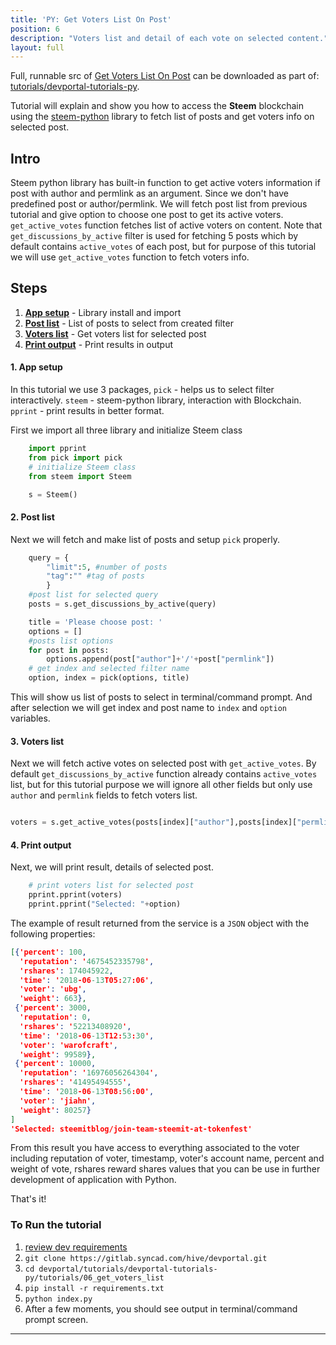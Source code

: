 ```yaml
---
title: 'PY: Get Voters List On Post'
position: 6
description: "Voters list and detail of each vote on selected content."
layout: full
---              
```

<span class="fa-pull-left top-of-tutorial-repo-link"><span class="first-word">Full</span>, runnable src of [Get Voters List On Post](https://gitlab.syncad.com/hive/devportal/-/tree/develop/tutorials/devportal-tutorials-py/tutorials/06_get_voters_list_on_post) can be downloaded as part of: [tutorials/devportal-tutorials-py](https://gitlab.syncad.com/hive/devportal/-/tree/develop/tutorials/devportal-tutorials-py).</span>
<br>



Tutorial will explain and show you how to access the **Steem** blockchain using the [steem-python](https://github.com/steemit/steem-python) library to fetch list of posts and get voters info on selected post.

## Intro

Steem python library has built-in function to get active voters information if post with author and permlink as an argument. Since we don't have predefined post or author/permlink. We will fetch post list from previous tutorial and give option to choose one post to get its active voters. `get_active_votes` function fetches list of active voters on content. Note that `get_discussions_by_active` filter is used for fetching 5 posts which by default contains `active_votes` of each post, but for purpose of this tutorial we will use `get_active_votes` function to fetch voters info.

## Steps

1.  [**App setup**](#app-setup) - Library install and import
1.  [**Post list**](#post-list) - List of posts to select from created filter 
1.  [**Voters list**](#voters-list) - Get voters list for selected post
1.  [**Print output**](#print-output) - Print results in output

#### 1. App setup <a name="app-setup"></a>

In this tutorial we use 3 packages, `pick` - helps us to select filter interactively. `steem` - steem-python library, interaction with Blockchain. `pprint` - print results in better format.

First we import all three library and initialize Steem class

```python
    import pprint
    from pick import pick
    # initialize Steem class
    from steem import Steem

    s = Steem()
```

#### 2. Post list <a name="post-list"></a>


Next we will fetch and make list of posts and setup `pick` properly.

```python
    query = {
        "limit":5, #number of posts
        "tag":"" #tag of posts
        }
    #post list for selected query
    posts = s.get_discussions_by_active(query)

    title = 'Please choose post: '
    options = []
    #posts list options
    for post in posts:
        options.append(post["author"]+'/'+post["permlink"])
    # get index and selected filter name
    option, index = pick(options, title)
```

This will show us list of posts to select in terminal/command prompt. And after selection we will get index and post name to `index` and `option` variables.

#### 3. Voters list <a name="voters-list"></a>

Next we will fetch active votes on selected post with `get_active_votes`. By default `get_discussions_by_active` function already contains `active_votes` list, but for this tutorial purpose we will ignore all other fields but only use `author` and `permlink` fields to fetch voters list.

```python

voters = s.get_active_votes(posts[index]["author"],posts[index]["permlink"])
```


#### 4. Print output <a name="print-output"></a>

Next, we will print result, details of selected post.

```python
    # print voters list for selected post
    pprint.pprint(voters)
    pprint.pprint("Selected: "+option)
```

The example of result returned from the service is a `JSON` object with the following properties:

```json
[{'percent': 100,
  'reputation': '4675452335798',
  'rshares': 174045922,
  'time': '2018-06-13T05:27:06',
  'voter': 'ubg',
  'weight': 663},
 {'percent': 3000,
  'reputation': 0,
  'rshares': '52213408920',
  'time': '2018-06-13T12:53:30',
  'voter': 'warofcraft',
  'weight': 99589},
 {'percent': 10000,
  'reputation': '16976056264304',
  'rshares': '41495494555',
  'time': '2018-06-13T08:56:00',
  'voter': 'jiahn',
  'weight': 80257}
]
'Selected: steemitblog/join-team-steemit-at-tokenfest'
```

From this result you have access to everything associated to the voter including reputation of voter, timestamp, voter's account name, percent and weight of vote, rshares reward shares values that you can be use in further development of application with Python.

That's it!

### To Run the tutorial

1.  [review dev requirements](getting_started)
1.  `git clone https://gitlab.syncad.com/hive/devportal.git`
1.  `cd devportal/tutorials/devportal-tutorials-py/tutorials/06_get_voters_list`
1.  `pip install -r requirements.txt`
1.  `python index.py`
1.  After a few moments, you should see output in terminal/command prompt screen.


---
